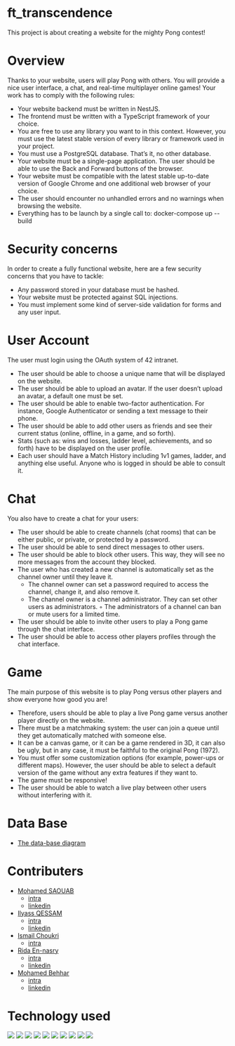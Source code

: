 # ft_transcendence
This project is about creating a website for the mighty Pong contest!


# Overview
Thanks to your website, users will play Pong with others. You will provide a nice user interface, a chat, and real-time multiplayer online games!
Your work has to comply with the following rules:
- Your website backend must be written in NestJS.
- The frontend must be written with a TypeScript framework of your choice.
- You are free to use any library you want to in this context. However, you must use the latest stable version of every library or framework used in your project.
- You must use a PostgreSQL database. That’s it, no other database.
- Your website must be a single-page application. The user should be able to use the Back and Forward buttons of the browser.
- Your website must be compatible with the latest stable up-to-date version of Google Chrome and one additional web browser of your choice.
- The user should encounter no unhandled errors and no warnings when browsing the website.
- Everything has to be launch by a single call to: docker-compose up --build


# Security concerns
In order to create a fully functional website, here are a few security concerns that you have to tackle:
- Any password stored in your database must be hashed.
- Your website must be protected against SQL injections.
- You must implement some kind of server-side validation for forms and any user input.

# User Account
The user must login using the OAuth system of 42 intranet.
- The user should be able to choose a unique name that will be displayed on the website.
- The user should be able to upload an avatar. If the user doesn’t upload an avatar, a default one must be set.
- The user should be able to enable two-factor authentication. For instance, Google Authenticator or sending a text message to their phone.
- The user should be able to add other users as friends and see their current status (online, offline, in a game, and so forth).
- Stats (such as: wins and losses, ladder level, achievements, and so forth) have to be displayed on the user profile.
- Each user should have a Match History including 1v1 games, ladder, and anything else useful. Anyone who is logged in should be able to consult it.

# Chat
You also have to create a chat for your users:
- The user should be able to create channels (chat rooms) that can be either public, or private, or protected by a password.
- The user should be able to send direct messages to other users.
- The user should be able to block other users. This way, they will see no more messages from the account they blocked.
- The user who has created a new channel is automatically set as the channel owner until they leave it.
	- The channel owner can set a password required to access the channel, change it, and also remove it.
	- The channel owner is a channel administrator. They can set other users as administrators.
◦ The administrators of a channel can ban or mute users for a limited time.
- The user should be able to invite other users to play a Pong game through the chat interface.
- The user should be able to access other players profiles through the chat interface.

# Game
The main purpose of this website is to play Pong versus other players and show everyone how good you are!
- Therefore, users should be able to play a live Pong game versus another player directly on the website.
- There must be a matchmaking system: the user can join a queue until they get automatically matched with someone else.
- It can be a canvas game, or it can be a game rendered in 3D, it can also be ugly, but in any case, it must be faithful to the original Pong (1972).
- You must offer some customization options (for example, power-ups or different maps). However, the user should be able to select a default version of the game without any extra features if they want to.
- The game must be responsive!
- The user should be able to watch a live play between other users without interfering with it.

# Data Base

- [The data-base diagram](https://drawsql.app/teams/ft-transcendence-1/diagrams/ft-transcendence)

# Contributers

- [Mohamed SAOUAB](https://github.com/msaouab)
	- [intra](https://profile.intra.42.fr/users/msaouab)
	- [linkedin](https://www.linkedin.com/in/msaouab/)
- [Ilyass QESSAM](https://github.com/iqessam)
	- [intra](https://profile.intra.42.fr/users/iqessam)
	- [linkedin](https://www.linkedin.com/in/ilyassqessam/)
- [Ismail Choukri](https://github.com/ichoukri)
	- [intra](https://profile.intra.42.fr/users/ichoukri)
- [Rida En-nasry](https://github.com/RidaEn-nasry)
	- [intra](https://profile.intra.42.fr/users/ren-nasr)
	- [linkedin](https://www.linkedin.com/in/rida-ennasry/)
- [Mohamed Behhar](https://github.com/MohamedBehhar)
	- [intra](https://profile.intra.42.fr/users/mbehhar)
	- [linkedin](https://www.linkedin.com/in/mohamed-behhar-332025155/)

# Technology used
<img src="https://img.shields.io/badge/NestJS-20232A?style=for-the-badge&logo=react&logoColor=61DAFB" />
<img src="https://img.shields.io/badge/React-20232A?style=for-the-badge&logo=react&logoColor=61DAFB" />
<img src="https://img.shields.io/badge/HTML5-E34F26?style=for-the-badge&logo=html5&logoColor=white" />
<img src="https://img.shields.io/badge/CSS3-1572B6?style=for-the-badge&logo=css3&logoColor=white" />
<img src="https://img.shields.io/badge/Material%20UI-007FFF?style=for-the-badge&logo=mui&logoColor=white" />
<img src="https://img.shields.io/badge/TypeScript-007ACC?style=for-the-badge&logo=typescript&logoColor=white" />
<img src="https://img.shields.io/badge/PostgreSQL-316192?style=for-the-badge&logo=postgresql&logoColor=white" />
<img src="https://img.shields.io/badge/Prisma-3982CE?style=for-the-badge&logo=Prisma&logoColor=white" />
<img src="https://img.shields.io/badge/-Docker-2496ED?style=for-the-badge&logo=docker&logoColor=white" />
<img src="https://img.shields.io/badge/Git-F05032?style=for-the-badge&logo=git&logoColor=white" />

